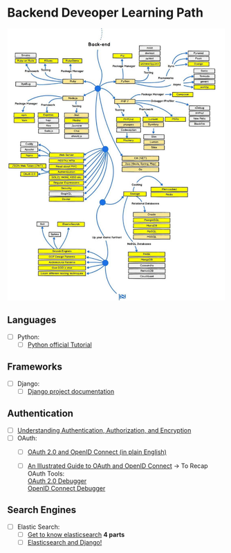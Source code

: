 
# Backend Deveoper Learning Path
![](images/path.jpg)

## Languages
- [ ] Python:
  -[ ] [Python official Tutorial](https://docs.python.org/3/tutorial/index.html)

## Frameworks
- [ ] Django:
  - [ ] [Django project documentation](https://docs.djangoproject.com/en/3.0/)

## Authentication
- [ ] [Understanding Authentication, Authorization, and Encryption](https://www.bu.edu/tech/about/security-resources/bestpractice/auth/)
- [ ] OAuth:
  - [ ] [OAuth 2.0 and OpenID Connect (in plain English)](https://www.youtube.com/watch?v=996OiexHze0)
  - [ ] [An Illustrated Guide to OAuth and OpenID Connect](https://www.youtube.com/watch?v=t18YB3xDfXI) -> To Recap <br/>
OAuth Tools: <br/>
    [OAuth 2.0 Debugger](https://oauthdebugger.com/) <br/>
    [OpenID Connect Debugger](https://oidcdebugger.com/)
      

## Search Engines
- [ ] Elastic Search:
  - [ ] [Get to know elasticsearch](https://www.botreetechnologies.com/blog/elasticsearch-with-django-part-4) <b> 4 parts </b>
  - [ ] [Elasticsearch and Django!](https://sunscrapers.com/blog/how-to-use-elasticsearch-with-django/)
